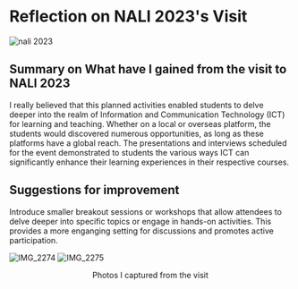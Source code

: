 # Reflection on NALI 2023's Visit

![nali 2023](https://github.com/abidmyra/E-PORTFOLIO/assets/148435590/2962fb2a-f4cd-4a4d-bf1f-2cb739c22795)

## Summary on What have I gained from the visit to NALI 2023

I really believed that this planned activities enabled students to delve deeper into the realm of Information and Communication Technology (ICT) for learning and teaching. Whether on a local or overseas platform, the students would discovered numerous opportunities, as long as these platforms have a global reach. The presentations and interviews scheduled for the event demonstrated to students the various ways ICT can significantly enhance their learning experiences in their respective courses.

## Suggestions for improvement

Introduce smaller breakout sessions or workshops that allow attendees to delve deeper into specific topics or engage in hands-on activities. This provides a more enganging setting for discussions and promotes active participation.

![IMG_2274](https://github.com/abidmyra/E-PORTFOLIO/assets/148435590/c36d964d-a4ee-41d6-9a17-c232a486b6ff)
![IMG_2275](https://github.com/abidmyra/E-PORTFOLIO/assets/148435590/7d0c7862-0903-41d1-b700-d0dcc51d685a)
<p align = "center" > Photos I captured from the visit </p>
